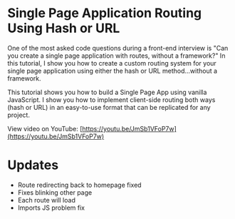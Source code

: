 # Single Page Application Routing Using Hash or URL

One of the most asked code questions during a front-end interview is "Can you create a single page application with routes, without a framework?" In this tutorial, I show you how to create a custom routing system for your single page application using either the hash or URL method...without a framework.

This tutorial shows you how to build a Single Page App using vanilla JavaScript. I show you how to implement client-side routing both ways (hash or URL) in an easy-to-use format that can be replicated for any project.

View video on YouTube: [https://youtu.be/JmSb1VFoP7w](https://youtu.be/JmSb1VFoP7w)

# Updates

- Route redirecting back to homepage fixed
- Fixes blinking other page
- Each route will load
- Imports JS problem fix
